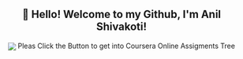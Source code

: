 <h2 align="center">👋 Hello! Welcome to my Github, I'm Anil Shivakoti!</h2>
<p align="center">    
         <a target="_blank" href="http://eklomanchhe.github.io/coursera-online-assignments/" width="100" 
     height="100" /> <img align="center" src="https://static.vecteezy.com/system/resources/previews/021/971/541/non_2x/click-cursor-icon-with-click-here-button-free-png.png"></a>
         Pleas Click the Button to get into Coursera Online Assigments Tree

</p>


